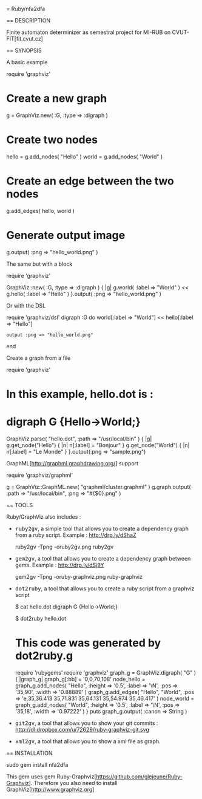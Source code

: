= Ruby/nfa2dfa

== DESCRIPTION

Finite automaton determinizer as semestral project for MI-RUB on CVUT-FIT[fit.cvut.cz]

== SYNOPSIS

A basic example

  require 'graphviz'

  # Create a new graph
  g = GraphViz.new( :G, :type => :digraph )

  # Create two nodes
  hello = g.add_nodes( "Hello" )
  world = g.add_nodes( "World" )

  # Create an edge between the two nodes
  g.add_edges( hello, world )

  # Generate output image
  g.output( :png => "hello_world.png" )
  
The same but with a block

  require 'graphviz'

  GraphViz::new( :G, :type => :digraph ) { |g|
    g.world( :label => "World" ) << g.hello( :label => "Hello" )
  }.output( :png => "hello_world.png" )

Or with the DSL

  require 'graphviz/dsl'
  digraph :G do
    world[:label => "World"] << hello[:label => "Hello"]

    output :png => "hello_world.png"
  end

Create a graph from a file 

  require 'graphviz'

  # In this example, hello.dot is :
  #   digraph G {Hello->World;}

  GraphViz.parse( "hello.dot", :path => "/usr/local/bin" ) { |g|
    g.get_node("Hello") { |n|
      n[:label] = "Bonjour"
    }
    g.get_node("World") { |n|
      n[:label] = "Le Monde"
    }
  }.output(:png => "sample.png")

GraphML[http://graphml.graphdrawing.org/] support

  require 'graphviz/graphml'
  
  g = GraphViz::GraphML.new( "graphml/cluster.graphml" )
  g.graph.output( :path => "/usr/local/bin", :png => "#{$0}.png" )


== TOOLS

Ruby/GraphViz also includes :

* <tt>ruby2gv</tt>, a simple tool that allows you to create a dependency graph from a ruby script. Example : http://drp.ly/dShaZ

    ruby2gv -Tpng -oruby2gv.png ruby2gv

* <tt>gem2gv</tt>, a tool that allows you to create a dependency graph between gems. Example : http://drp.ly/dSj9Y

    gem2gv -Tpng -oruby-graphviz.png ruby-graphviz

* <tt>dot2ruby</tt>, a tool that allows you to create a ruby script from a graphviz script

    $ cat hello.dot
    digraph G {Hello->World;}
    
    $ dot2ruby hello.dot
    # This code was generated by dot2ruby.g
    
    require 'rubygems'
    require 'graphviz'
    graph_g = GraphViz.digraph( "G" ) { |graph_g|
      graph_g[:bb] = '0,0,70,108'
      node_hello = graph_g.add_nodes( "Hello", :height => '0.5', :label => '\N', :pos => '35,90', :width => '0.88889' )
      graph_g.add_edges( "Hello", "World", :pos => 'e,35,36.413 35,71.831 35,64.131 35,54.974 35,46.417' )
      node_world = graph_g.add_nodes( "World", :height => '0.5', :label => '\N', :pos => '35,18', :width => '0.97222' )
    }
    puts graph_g.output( :canon => String )

* <tt>git2gv</tt>, a tool that allows you to show your git commits : http://dl.dropbox.com/u/72629/ruby-graphviz-git.svg

* <tt>xml2gv</tt>, a tool that allows you to show a xml file as graph.


== INSTALLATION

  sudo gem install nfa2dfa

This gem uses gem Ruby-Graphviz[https://github.com/glejeune/Ruby-Graphviz].
Therefore you also need to install GraphViz[http://www.graphviz.org] 
